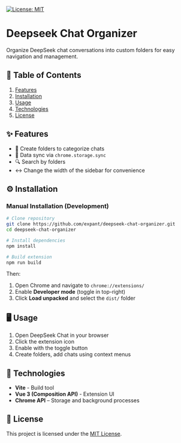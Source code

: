 [![License: MIT](https://img.shields.io/badge/License-MIT-blue.svg)](https://opensource.org/licenses/MIT)

# Deepseek Chat Organizer

Organize DeepSeek chat conversations into custom folders for easy navigation and management.

## 📖 Table of Contents

1. [Features](#-features)
2. [Installation](#-installation)
3. [Usage](#-usage)
4. [Technologies](#-technologies)
5. [License](#-license)

## ✨ Features

- 📂 Create folders to categorize chats
- 🔄 Data sync via `chrome.storage.sync`
- 🔍 Search by folders
- ↔️ Change the width of the sidebar for convenience

## ⚙️ Installation

### Manual Installation (Development)

```bash
# Clone repository
git clone https://github.com/expant/deepseek-chat-organizer.git
cd deepseek-chat-organizer

# Install dependencies
npm install

# Build extension
npm run build
```

Then:

1. Open Chrome and navigate to `chrome://extensions/`
2. Enable **Developer mode** (toggle in top-right)
3. Click **Load unpacked** and select the `dist/` folder

## 🖥️ Usage

1. Open DeepSeek Chat in your browser
2. Click the extension icon
3. Enable with the toggle button
4. Create folders, add chats using context menus

## 🔧 Technologies

- **Vite** - Build tool
- **Vue 3 (Composition API)** - Extension UI
- **Chrome API** – Storage and background processes

## 📜 License

This project is licensed under the [MIT License](LICENSE).
